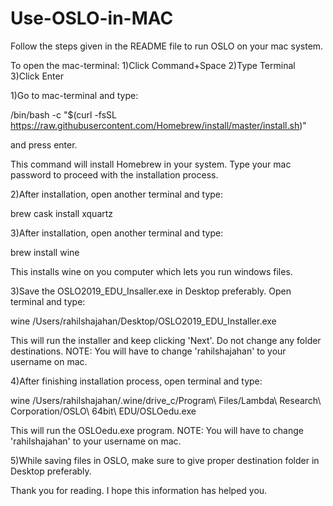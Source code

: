 # Use-OSLO-in-MAC
Follow the steps given in the README file to run OSLO on your mac system.

To open the mac-terminal:
1)Click Command+Space
2)Type Terminal
3)Click Enter

1)Go to mac-terminal and type:

/bin/bash -c "$(curl -fsSL https://raw.githubusercontent.com/Homebrew/install/master/install.sh)"

and press enter.

This command will install Homebrew in your system. Type your mac password to proceed with the installation process. 

2)After installation, open another terminal and type:

brew cask install xquartz

3)After installation, open another terminal and type:

brew install wine

This installs wine on you computer which lets you run windows files. 

3)Save the OSLO2019_EDU_Insaller.exe in Desktop preferably. Open terminal and type:

wine /Users/rahilshajahan/Desktop/OSLO2019_EDU_Installer.exe 

This will run the installer and keep clicking 'Next'. Do not change any folder destinations. 
NOTE: You will have to change 'rahilshajahan' to your username on mac.

4)After finishing installation process, open terminal and type:

wine /Users/rahilshajahan/.wine/drive_c/Program\ Files/Lambda\ Research\ Corporation/OSLO\ 64bit\ EDU/OSLOedu.exe 

This will run the OSLOedu.exe program.
NOTE: You will have to change 'rahilshajahan' to your username on mac.

5)While saving files in OSLO, make sure to give proper destination folder in Desktop preferably.

Thank you for reading. I hope this information has helped you.
